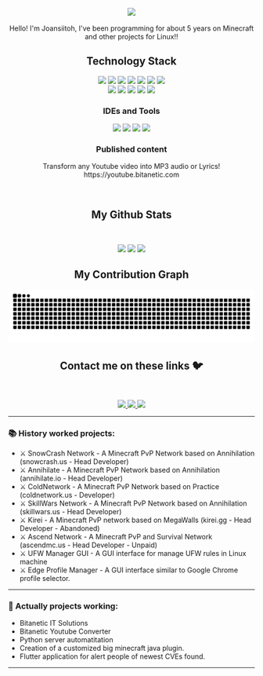 <p align="center">
    <img src="https://github.com/Joansitoh/Joansitoh/blob/main/header.png" />
</p>

<p align="center">
Hello! I'm Joansiitoh, I've been programming for about 5 years on Minecraft and other projects for Linux!!
</p>

<h2 align="center">Technology Stack</h2>

<p align="center">
<img src="https://img.shields.io/badge/Java ⬆-ED8B00?style=for-the-badge&logo=openjdk&logoColor=white"/>
<img src="https://img.shields.io/badge/Python ⬆-3776AB?style=for-the-badge&logo=python&logoColor=white"/>
<img src="https://img.shields.io/badge/Spigot ⬆-55C57A?style=for-the-badge&logo=Minecraft&logoColor=white"/>
<img src="https://img.shields.io/badge/CSS ⬆-239120?style=for-the-badge&logo=css3&logoColor=white"/>
<img src="https://img.shields.io/badge/HTML5 ⬆-E34F26?style=for-the-badge&logo=html5&logoColor=white"/>
<img src="https://img.shields.io/badge/JavaScript ⬆-black?style=for-the-badge&logo=javascript"/>
<img src="https://img.shields.io/badge/-ReactJs ⬆-61DAFB?style=for-the-badge&logo=react&logoColor=black"/>
    
<br>
<img src="https://img.shields.io/badge/redis-%23DD0031.svg?&style=for-the-badge&logo=redis&logoColor=white"/>
<img src="https://img.shields.io/badge/MySQL-005C84?style=for-the-badge&logo=mysql&logoColor=white"/>
<img src="https://img.shields.io/badge/MariaDB-003545?style=for-the-badge&logo=mariadb&logoColor=white"/>
<img src="https://img.shields.io/badge/PostgreSQL-316192?style=for-the-badge&logo=postgresql&logoColor=white"/>
<img src="https://img.shields.io/badge/MongoDB-4EA94B?style=for-the-badge&logo=mongodb&logoColor=white"/>
</p>

<h3 align="center">IDEs and Tools</h3>
<p align="center">
<img src="https://img.shields.io/badge/IntelliJ_IDEA-4b2bed.svg?style=for-the-badge&logo=intellij-idea&logoColor=white"/>
<img src="https://img.shields.io/badge/PyCharm-1BD88A.svg?&style=for-the-badge&logo=PyCharm&logoColor=white"/>
<img src="https://img.shields.io/badge/WebStorm-01C2CB?style=for-the-badge&logo=WebStorm&logoColor=white"/>
<img src="https://img.shields.io/badge/Notepad++-90E59A.svg?style=for-the-badge&logo=notepad%2B%2B&logoColor=black"/>
</p>

<h3 align="center">Published content</h3>
<p align="center">
    Transform any Youtube video into MP3 audio or Lyrics!
    https://youtube.bitanetic.com
</p>

<br>
<h2 align="center">My Github Stats</h2>
<br>
<p align="center">
  <img src="https://github-readme-stats.vercel.app/api?username=Joansitoh&show_icons=true&hide=contribs&cache_seconds=86400&theme=chartreuse-dark" height="175px">
  <img src="https://github-readme-stats.vercel.app/api/top-langs/?username=Joansitoh&theme=chartreuse-dark" height="175px">
  <img src="http://github-readme-streak-stats.herokuapp.com?user=Joansitoh&theme=github-green-purple&border=9F9FA3">
</p>

<h2 align="center">My Contribution Graph</h2>
<p align="center">
  <img src="https://github.com/Joansitoh/Joansitoh/blob/output/github-contribution-grid-snake.svg" alt="snake"></center>
</p>

<h2 align="center">Contact me on these links 🐦</h2>
<br>

<p align="center">
<a href="mailto: joansitohprah@gmail.com">
 <img src="https://img.shields.io/badge/Discord-7289DA?style=for-the-badge&logo=discord&logoColor=white&link=mailto:ritikpr307@gmail.com"/>
</a>
<a href="https://www.linkedin.com/in//">
 <img src="https://img.shields.io/badge/LinkedIn-0077B5?style=for-the-badge&logo=linkedin&logoColor=white&link=https://www.linkedin.com/in/ritik-rawal-698a18142/"/>
</a>
 <a href="https://twitter.com/joansiitohtv">
 <img src="https://img.shields.io/badge/Twitter-1DA1F2?style=for-the-badge&logo=twitter&logoColor=white&link=https://twitter.com/joansiitohtv"/>
</a>
</p>

---

### 📚 History worked projects:

- ⚔ SnowCrash Network - A Minecraft PvP Network based on Annihilation (snowcrash.us - Head Developer)
- ⚔ Annihilate - A Minecraft PvP Network based on Annihilation (annihilate.io - Head Developer)
- ⚔ ColdNetwork - A Minecraft PvP Network based on Practice (coldnetwork.us - Developer)
- ⚔ SkillWars Network - A Minecraft PvP Network based on Annihilation (skillwars.us - Head Developer)
- ⚔ Kirei - A Minecraft PvP network based on MegaWalls (kirei.gg - Head Developer - Abandoned)
- ⚔ Ascend Network - A Minecraft PvP and Survival Network (ascendmc.us - Head Developer - Unpaid)
- ⚔ UFW Manager GUI - A GUI interface for manage UFW rules in Linux machine
- ⚔ Edge Profile Manager - A GUI interface similar to Google Chrome profile selector.

---

### 🥂 Actually projects working:

- Bitanetic IT Solutions
- Bitanetic Youtube Converter
- Python server automatitation
- Creation of a customized big minecraft java plugin.
- Flutter application for alert people of newest CVEs found.

---
